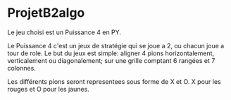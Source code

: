 # ProjetB2algo

Le jeu choisi est un Puissance 4 en PY.

Le Puissance 4 c'est un jeux de stratégie qui se joue a 2, ou chacun joue a tour de role. 
Le but du jeux est simple: aligner 4 pions horizontalement, verticalement ou diagonalement; sur une grille comptant 6 rangées et 7 colonnes.

Les différents pions seront representees sous forme de X et O. X pour les rouges et O pour les jaunes.